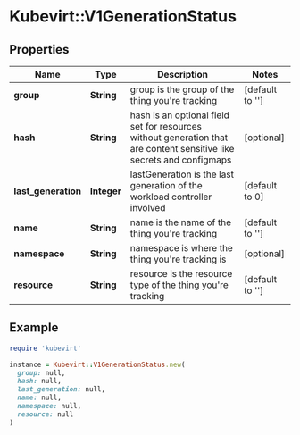 # Kubevirt::V1GenerationStatus

## Properties

| Name | Type | Description | Notes |
| ---- | ---- | ----------- | ----- |
| **group** | **String** | group is the group of the thing you&#39;re tracking | [default to &#39;&#39;] |
| **hash** | **String** | hash is an optional field set for resources without generation that are content sensitive like secrets and configmaps | [optional] |
| **last_generation** | **Integer** | lastGeneration is the last generation of the workload controller involved | [default to 0] |
| **name** | **String** | name is the name of the thing you&#39;re tracking | [default to &#39;&#39;] |
| **namespace** | **String** | namespace is where the thing you&#39;re tracking is | [optional] |
| **resource** | **String** | resource is the resource type of the thing you&#39;re tracking | [default to &#39;&#39;] |

## Example

```ruby
require 'kubevirt'

instance = Kubevirt::V1GenerationStatus.new(
  group: null,
  hash: null,
  last_generation: null,
  name: null,
  namespace: null,
  resource: null
)
```

